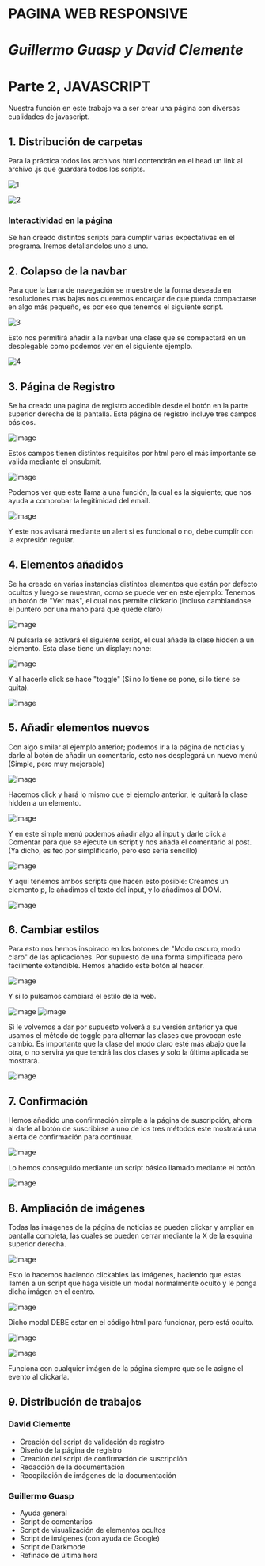 # **PAGINA WEB RESPONSIVE**  
# *Guillermo Guasp y David Clemente* 
# Parte 2, JAVASCRIPT #

Nuestra función en este trabajo va a ser crear una página con diversas cualidades de javascript.

## 1. Distribución de carpetas ##

Para la práctica todos los archivos html contendrán en el head un link al archivo .js que guardará todos los scripts.

![1](https://github.com/gguasp/web_responsive_guaspclemente/assets/72400142/d067b619-8cc2-47dd-b681-3ec20c81a5af)

![2](https://github.com/gguasp/web_responsive_guaspclemente/assets/72400142/05c3e40c-7b88-400c-a7d8-9912b645a1af)

### Interactividad en la página ###

Se han creado distintos scripts para cumplir varias expectativas en el programa. Iremos detallandolos uno a uno.

## 2. Colapso de la navbar ##

Para que la barra de navegación se muestre de la forma deseada en resoluciones mas bajas nos queremos encargar de que pueda compactarse en algo más pequeño, es por eso que tenemos el siguiente script.

![3](https://github.com/gguasp/web_responsive_guaspclemente/assets/72400142/22b1e9f9-6296-4aea-9f58-8ff70cc74b1d)

Esto nos permitirá añadir a la navbar una clase que se compactará en un desplegable como podemos ver en el siguiente ejemplo.

![4](https://github.com/gguasp/web_responsive_guaspclemente/assets/72400142/bb80e87d-666e-445c-a872-56b5641066b7)

## 3. Página de Registro ##

Se ha creado una página de registro accedible desde el botón en la parte superior derecha de la pantalla. Esta página de registro incluye tres campos básicos.

![image](https://github.com/gguasp/web_responsive_guaspclemente/assets/72400142/424fb4e7-6a8d-467f-8bbd-11b3940c0abf)

Estos campos tienen distintos requisitos por html pero el más importante se valida mediante el onsubmit.

![image](https://github.com/gguasp/web_responsive_guaspclemente/assets/72400142/2b06840b-93c1-463b-9baf-bf51bd82052f)

Podemos ver que este llama a una función, la cual es la siguiente; que nos ayuda a comprobar la legitimidad del email.

![image](https://github.com/gguasp/web_responsive_guaspclemente/assets/72400142/33a9c8d0-6a49-4fd3-b665-38662e618bdb)

Y este nos avisará mediante un alert si es funcional o no, debe cumplir con la expresión regular.

## 4. Elementos añadidos ##

Se ha creado en varias instancias distintos elementos que están por defecto ocultos y luego se muestran, como se puede ver en este ejemplo:
Tenemos un botón de "Ver más", el cual nos permite clickarlo (incluso cambiandose el puntero por una mano para que quede claro)

![image](https://github.com/gguasp/web_responsive_guaspclemente/assets/72400142/73126135-3e78-4776-bd05-f2ea42bc675f)

Al pulsarla se activará el siguiente script, el cual añade la clase hidden a un elemento. Esta clase tiene un display: none:

![image](https://github.com/gguasp/web_responsive_guaspclemente/assets/72400142/cbfb4b92-bdd0-4670-bafd-2277ff75caf7)

Y al hacerle click se hace "toggle" (Si no lo tiene se pone, si lo tiene se quita).

![image](https://github.com/gguasp/web_responsive_guaspclemente/assets/72400142/9cff34c8-3f16-4b15-b2a4-d3a199278105)

## 5. Añadir elementos nuevos ##

Con algo similar al ejemplo anterior; podemos ir a la página de noticias y darle al botón de añadir un comentario, esto nos desplegará un nuevo menú (Simple, pero muy mejorable)

![image](https://github.com/gguasp/web_responsive_guaspclemente/assets/72400142/adda532e-cfce-47b2-a3f1-4f51e2f62e96)

Hacemos click y hará lo mismo que el ejemplo anterior, le quitará la clase hidden a un elemento.

![image](https://github.com/gguasp/web_responsive_guaspclemente/assets/72400142/1a9e1829-7e78-4655-973d-d6e1331514e5)

Y en este simple menú podemos añadir algo al input y darle click a Comentar para que se ejecute un script y nos añada el comentario al post. (Ya dicho, es feo por simplificarlo, pero eso sería sencillo)

![image](https://github.com/gguasp/web_responsive_guaspclemente/assets/72400142/bbb6d854-37a4-4374-b59b-65185c553f2e)

Y aquí tenemos ambos scripts que hacen esto posible:
Creamos un elemento p, le añadimos el texto del input, y lo añadimos al DOM.

![image](https://github.com/gguasp/web_responsive_guaspclemente/assets/72400142/b8775166-1f8e-468f-bba6-0ecea11a534f)

## 6. Cambiar estilos ##

Para esto nos hemos inspirado en los botones de "Modo oscuro, modo claro" de las aplicaciones. Por supuesto de una forma simplificada pero fácilmente extendible.
Hemos añadido este botón al header.

![image](https://github.com/gguasp/web_responsive_guaspclemente/assets/72400142/ff11a083-cf54-48f0-b80a-a8614f061fe2)

Y si lo pulsamos cambiará el estilo de la web.

![image](https://github.com/gguasp/web_responsive_guaspclemente/assets/72400142/40d64631-a425-4d51-98bc-94c15d7426af)
![image](https://github.com/gguasp/web_responsive_guaspclemente/assets/72400142/daeb0241-874a-4fdd-8722-d007f6e6bcb5)

Si le volvemos a dar por supuesto volverá a su versión anterior ya que usamos el método de toggle para alternar las clases que provocan este cambio.
Es importante que la clase del modo claro esté más abajo que la otra, o no servirá ya que tendrá las dos clases y solo la última aplicada se mostrará.

![image](https://github.com/gguasp/web_responsive_guaspclemente/assets/72400142/1f681cd5-7e4b-4a28-9b3d-db853318d239)

## 7. Confirmación ##

Hemos añadido una confirmación simple a la página de suscripción, ahora al darle al botón de suscribirse a uno de los tres métodos este mostrará una alerta de confirmación para continuar.

![image](https://github.com/gguasp/web_responsive_guaspclemente/assets/72400142/ab5f129c-7517-4507-b4ec-989cbfa72e83)

Lo hemos conseguido mediante un script básico llamado mediante el botón.

![image](https://github.com/gguasp/web_responsive_guaspclemente/assets/72400142/b2366dc6-b7cc-498e-b6fe-36f7726f3c0d)

## 8. Ampliación de imágenes ##

Todas las imágenes de la página de noticias se pueden clickar y ampliar en pantalla completa, las cuales se pueden cerrar mediante la X de la esquina superior derecha.

![image](https://github.com/gguasp/web_responsive_guaspclemente/assets/72400142/ce5617a7-44db-4f15-b213-822531b26be2)

Esto lo hacemos haciendo clickables las imágenes, haciendo que estas llamen a un script que haga visible un modal normalmente oculto y le ponga dicha imágen en el centro.

![image](https://github.com/gguasp/web_responsive_guaspclemente/assets/72400142/52960b02-27f9-4d01-84ce-98148aac3d10)

Dicho modal DEBE estar en el código html para funcionar, pero está oculto.

![image](https://github.com/gguasp/web_responsive_guaspclemente/assets/72400142/47e82379-ef22-49e1-a1a8-0c6fed59c02b)

![image](https://github.com/gguasp/web_responsive_guaspclemente/assets/72400142/590de2ea-87a3-4256-821e-bc58334dbfe7)

Funciona con cualquier imágen de la página siempre que se le asigne el evento al clickarla.

## 9. Distribución de trabajos ##

### David Clemente ###

- Creación del script de validación de registro
- Diseño de la página de registro
- Creación del script de confirmación de suscripción
- Redacción de la documentación
- Recopilación de imágenes de la documentación

### Guillermo Guasp ###

- Ayuda general
- Script de comentarios
- Script de visualización de elementos ocultos
- Script de imágenes (con ayuda de Google)
- Script de Darkmode
- Refinado de última hora
